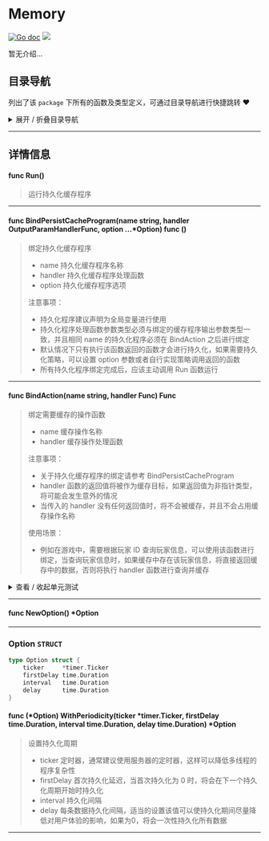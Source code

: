 # Memory

[![Go doc](https://img.shields.io/badge/go.dev-reference-brightgreen?logo=go&logoColor=white&style=flat)](https://pkg.go.dev/github.com/kercylan98/minotaur)
![](https://img.shields.io/badge/Email-kercylan@gmail.com-green.svg?style=flat)

暂无介绍...


## 目录导航
列出了该 `package` 下所有的函数及类型定义，可通过目录导航进行快捷跳转 ❤️
<details>
<summary>展开 / 折叠目录导航</summary>


> 包级函数定义

|函数名称|描述
|:--|:--
|[Run](#Run)|运行持久化缓存程序
|[BindPersistCacheProgram](#BindPersistCacheProgram)|绑定持久化缓存程序
|[BindAction](#BindAction)|绑定需要缓存的操作函数
|[NewOption](#NewOption)|暂无描述...


> 类型定义

|类型|名称|描述
|:--|:--|:--
|`STRUCT`|[Option](#option)|暂无描述...

</details>


***
## 详情信息
#### func Run()
<span id="Run"></span>
> 运行持久化缓存程序

***
#### func BindPersistCacheProgram(name string, handler OutputParamHandlerFunc, option ...*Option)  func ()
<span id="BindPersistCacheProgram"></span>
> 绑定持久化缓存程序
>   - name 持久化缓存程序名称
>   - handler 持久化缓存程序处理函数
>   - option 持久化缓存程序选项
> 
> 注意事项：
>   - 持久化程序建议声明为全局变量进行使用
>   - 持久化程序处理函数参数类型必须与绑定的缓存程序输出参数类型一致，并且相同 name 的持久化程序必须在 BindAction 之后进行绑定
>   - 默认情况下只有执行该函数返回的函数才会进行持久化，如果需要持久化策略，可以设置 option 参数或者自行实现策略调用返回的函数
>   - 所有持久化程序绑定完成后，应该主动调用 Run 函数运行

***
#### func BindAction(name string, handler Func)  Func
<span id="BindAction"></span>
> 绑定需要缓存的操作函数
>   - name 缓存操作名称
>   - handler 缓存操作处理函数
> 
> 注意事项：
>   - 关于持久化缓存程序的绑定请参考 BindPersistCacheProgram
>   - handler 函数的返回值将被作为缓存目标，如果返回值为非指针类型，将可能会发生意外的情况
>   - 当传入的 handler 没有任何返回值时，将不会被缓存，并且不会占用缓存操作名称
> 
> 使用场景：
>   - 例如在游戏中，需要根据玩家 ID 查询玩家信息，可以使用该函数进行绑定，当查询玩家信息时，如果缓存中存在该玩家信息，将直接返回缓存中的数据，否则将执行 handler 函数进行查询并缓存

<details>
<summary>查看 / 收起单元测试</summary>


```go

func TestBindAction(t *testing.T) {
	var player *Player
	player = QueryPlayer(1)
	fmt.Println(player.ID)
	player.ID = 666
	player = QueryPlayer(1)
	fmt.Println(player.ID)
	player = QueryPlayer(2)
	fmt.Println(player.ID)
	QueryPlayerPersist()
	time.Sleep(times.Week)
}

```


</details>


***
#### func NewOption()  *Option
<span id="NewOption"></span>

***
### Option `STRUCT`

```go
type Option struct {
	ticker     *timer.Ticker
	firstDelay time.Duration
	interval   time.Duration
	delay      time.Duration
}
```
#### func (*Option) WithPeriodicity(ticker *timer.Ticker, firstDelay time.Duration, interval time.Duration, delay time.Duration)  *Option
> 设置持久化周期
>   - ticker 定时器，通常建议使用服务器的定时器，这样可以降低多线程的程序复杂性
>   - firstDelay 首次持久化延迟，当首次持久化为 0 时，将会在下一个持久化周期开始时持久化
>   - interval 持久化间隔
>   - delay 每条数据持久化间隔，适当的设置该值可以使持久化期间尽量降低对用户体验的影响，如果为0，将会一次性持久化所有数据
***

